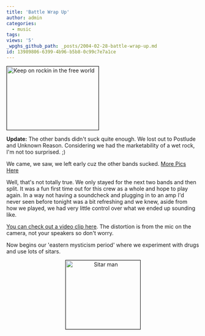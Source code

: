 ```yaml
---
title: 'Battle Wrap Up'
author: admin
categories:
  - music
tags: 
views: '5'
_wpghs_github_path: _posts/2004-02-28-battle-wrap-up.md
id: 13989806-6399-4b96-b5b8-0c99c7e7a1ce
---
```

<div><img src="http://www.mennoboy.com/chris/images/battle/battle-Thumbnails/1.jpg" width="240" height="166" border="1" alt="Keep on rockin in the free world"></div>
<p><b>Update:</b> The other bands didn't suck quite enough.  We lost out to Postlude and Unknown Reason.  Considering we had the marketability of a wet rock, I'm not too surprised.  ;)</p>
<p>We came, we saw, we left early cuz the other bands sucked. <a href="http://www.mennoboy.com/chris/images/battle/battle.html">More Pics Here</a></p>
<p>Well, that's not totally true.  We only stayed for the next two bands and then split.  It was a fun first time out for this crew as a whole and hope to play again.  In a way not having a soundcheck and plugging in to an amp I'd never seen before tonight was a bit refreshing and we knew, aside from how we played, we had very little control over what we ended up sounding like.</p>
<p><a href="http://homepage.mac.com/nothedge/Movies/iMovieTheater33.html">You can check out a video clip here</a>.  The distortion is from the mic on the camera, not your speakers so don't worry.</p>
<p>Now begins our 'eastern mysticism period' where we experiment with drugs and use lots of sitars.</p>
<div align="center"><img src="http://www.mennoboy.com/chris/images/battle/battle-Thumbnails/6.jpg" border="1" width="195" height="180" alt="Sitar man"></div>
